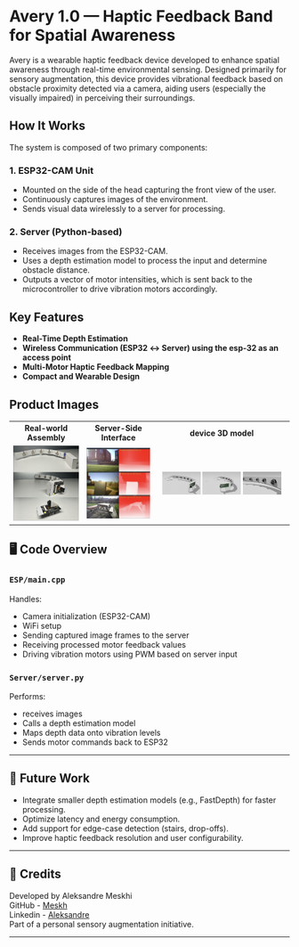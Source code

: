 # Avery 1.0 — Haptic Feedback Band for Spatial Awareness

Avery is a wearable haptic feedback device developed to enhance spatial awareness through real-time environmental sensing. Designed primarily for sensory augmentation, this device provides vibrational feedback based on obstacle proximity detected via a camera, aiding users (especially the visually impaired) in perceiving their surroundings.

## How It Works

The system is composed of two primary components:

### 1. **ESP32-CAM Unit**
- Mounted on the side of the head capturing the front view of the user.
- Continuously captures images of the environment.
- Sends visual data wirelessly to a server for processing.

### 2. **Server (Python-based)**
- Receives images from the ESP32-CAM.
- Uses a depth estimation model to process the input and determine obstacle distance.
- Outputs a vector of motor intensities, which is sent back to the microcontroller to drive vibration motors accordingly.

## Key Features
- **Real-Time Depth Estimation**
- **Wireless Communication (ESP32 ↔ Server) using the esp-32 as an access point**
- **Multi-Motor Haptic Feedback Mapping**
- **Compact and Wearable Design**

## Product Images



<table align="center">
  <tr>
    <th>Real-world Assembly</th>
    <th>Server-Side Interface</th>
    <th>device 3D model</th>
  </tr>
  <tr>
    <td><img src="Product/AveryReal-1.png" width="100%" alt="Real-world Assembly"></td>
    <td><img src="Product/Server.png" width="100%" alt="Server-Side Interface"></td>
    <td> 
      <p align="center">
        <img src="Product/Avery3D-1.png" width="30%" />
        <img src="Product/Avery3D-2.png" width="30%" />
        <img src="Product/Avery3D-3.png" width="30%" />
      </p>
    </td>
  </tr>
</table>

## 🖥️ Code Overview

### `ESP/main.cpp`
Handles:
- Camera initialization (ESP32-CAM)
- WiFi setup
- Sending captured image frames to the server
- Receiving processed motor feedback values
- Driving vibration motors using PWM based on server input

### `Server/server.py`
Performs:
- receives images
- Calls a depth estimation model
- Maps depth data onto vibration levels
- Sends motor commands back to ESP32

---

## 🧠 Future Work

- Integrate smaller depth estimation models (e.g., FastDepth) for faster processing.
- Optimize latency and energy consumption.
- Add support for edge-case detection (stairs, drop-offs).
- Improve haptic feedback resolution and user configurability.

---

## 🙏 Credits

Developed by Aleksandre Meskhi   
GitHub - [Meskh](https://github.com/meskh)   
Linkedin - [Aleksandre](https://www.linkedin.com/in/aleksandre-meskhi/)   
Part of a personal sensory augmentation initiative.

---
